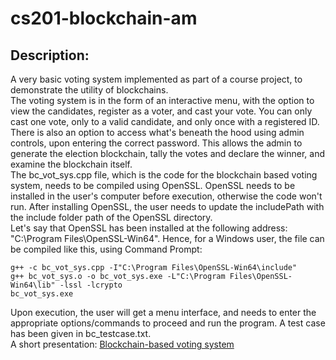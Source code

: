 # cs201-blockchain-am

## Description:
A very basic voting system implemented as part of a course project, to demonstrate the utility of blockchains.<br />
The voting system is in the form of an interactive menu, with the option to view the candidates, register as a voter, and cast your vote. You can only cast one vote, only to a valid candidate, and only once with a registered ID.<br />
There is also an option to access what's beneath the hood using admin controls, upon entering the correct password. This allows the admin to generate the election blockchain, tally the votes and declare the winner, and examine the blockchain itself.<br />
The bc_vot_sys.cpp file, which is the code for the blockchain based voting system, needs to be compiled using OpenSSL. OpenSSL needs to be installed in the user's computer before execution, otherwise the code won't run. After installing OpenSSL, the user needs to update the includePath with the include folder path of the OpenSSL directory.<br />
Let's say that OpenSSL has been installed at the following address: "C:\Program Files\OpenSSL-Win64". Hence, for a Windows user, the file can be compiled like this, using Command Prompt:<br />
```
g++ -c bc_vot_sys.cpp -I"C:\Program Files\OpenSSL-Win64\include"
g++ bc_vot_sys.o -o bc_vot_sys.exe -L"C:\Program Files\OpenSSL-Win64\lib" -lssl -lcrypto
bc_vot_sys.exe
```

Upon execution, the user will get a menu interface, and needs to enter the appropriate options/commands to proceed and run the program. A test case has been given in bc_testcase.txt.<br />
A short presentation: [Blockchain-based voting system](https://docs.google.com/presentation/d/19OAUHt6ycafZmk4_ugiJ_ULXFlQXF3yK/edit?usp=sharing&ouid=115563981610636075357&rtpof=true&sd=true)

